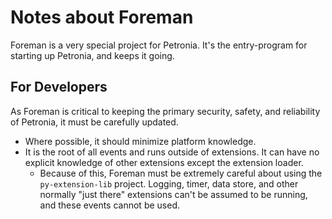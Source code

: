# Notes about Foreman

Foreman is a very special project for Petronia.  It's the entry-program for starting up Petronia, and keeps it going.


## For Developers

As Foreman is critical to keeping the primary security, safety, and reliability of Petronia, it must be carefully updated.

* Where possible, it should minimize platform knowledge.
* It is the root of all events and runs outside of extensions.  It can have no explicit knowledge of other extensions except the extension loader. 
    * Because of this, Foreman must be extremely careful about using the `py-extension-lib` project.  Logging, timer, data store, and other normally "just there" extensions can't be assumed to be running, and these events cannot be used.
